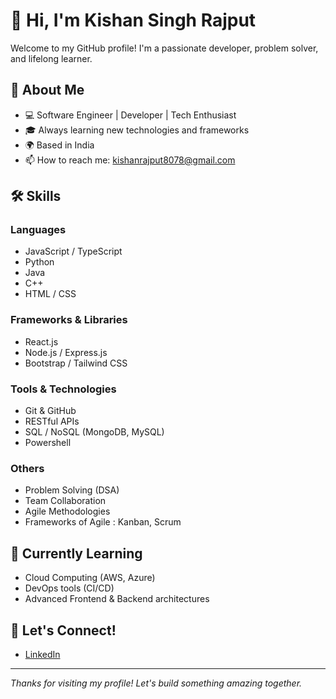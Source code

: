 # 👋 Hi, I'm Kishan Singh Rajput

Welcome to my GitHub profile! I'm a passionate developer, problem solver, and lifelong learner.

## 🚀 About Me

- 💻 Software Engineer | Developer | Tech Enthusiast
- 🎓 Always learning new technologies and frameworks
- 🌍 Based in India
- 📫 How to reach me: [kishanrajput8078@gmail.com](mailto:kishanrajput8078@gmail.com)

## 🛠️ Skills

### Languages
- JavaScript / TypeScript
- Python
- Java
- C++
- HTML / CSS

### Frameworks & Libraries
- React.js 
- Node.js / Express.js
- Bootstrap / Tailwind CSS

### Tools & Technologies
- Git & GitHub
- RESTful APIs
- SQL / NoSQL (MongoDB, MySQL)
- Powershell

### Others
- Problem Solving (DSA)
- Team Collaboration
- Agile Methodologies
- Frameworks of Agile : Kanban, Scrum

## 🌱 Currently Learning

- Cloud Computing (AWS, Azure)
- DevOps tools (CI/CD)
- Advanced Frontend & Backend architectures

## 🤝 Let's Connect!

- [LinkedIn](https://www.linkedin.com/in/kishansinghrajput/)

---

_Thanks for visiting my profile! Let's build something amazing together._
